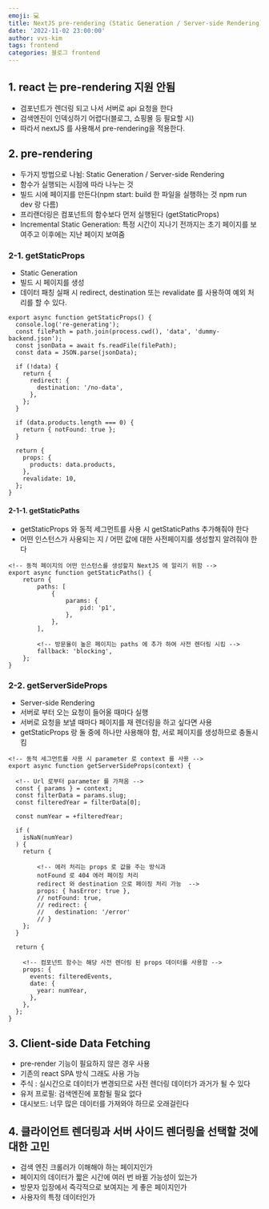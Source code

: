 ```yaml
---
emoji: 💻
title: NextJS pre-rendering (Static Generation / Server-side Rendering)
date: '2022-11-02 23:00:00'
author: vvs-kim
tags: frontend
categories: 블로그 frontend
---
```


## 1. react 는 pre-rendering 지원 안됨

- 검포넌트가 렌더링 되고 나서 서버로 api 요청을 한다
- 검색엔진이 인덱싱하기 어렵다(블로그, 쇼핑몰 등 필요할 시)
- 따라서 nextJS 를 사용해서 pre-rendering을 적용한다.

## 2. pre-rendering

- 두가지 방법으로 나뉨: Static Generation / Server-side Rendering
- 함수가 실행되는 시점에 따라 나누는 것
- 빌드 시에 페이지를 만든다(npm start: build 한 파일을 실행하는 것 npm run dev 랑 다름)
- 프리랜더링은 컴포넌트의 함수보다 먼저 실행된다 (getStaticProps)
- Incremental Static Generation: 특정 시간이 지나기 전까지는 초기 페이지를 보여주고
  이후에는 지난 페이지 보여줌

### 2-1. getStaticProps

- Static Generation
- 빌드 시 페이지를 생성
- 데이터 패칭 실패 시 redirect, destination 또는 revalidate 를 사용하여 예외 처리를 할 수 있다.

```tsx
export async function getStaticProps() {
  console.log('re-generating');
  const filePath = path.join(process.cwd(), 'data', 'dummy-backend.json');
  const jsonData = await fs.readFile(filePath);
  const data = JSON.parse(jsonData);

  if (!data) {
    return {
      redirect: {
        destination: '/no-data',
      },
    };
  }

  if (data.products.length === 0) {
    return { notFound: true };
  }

  return {
    props: {
      products: data.products,
    },
    revalidate: 10,
  };
}
```

#### 2-1-1. getStaticPaths

- getStaticProps 와 동적 세그먼트를 사용 시 getStaticPaths 추가해줘야 한다
- 어떤 인스턴스가 사용되는 지 / 어떤 값에 대한 사전페이지를 생성할지 알려줘야 한다

```tsx
<!-- 동적 페이지의 어떤 인스턴스를 생성할지 NextJS 에 알리기 위함 -->
export async function getStaticPaths() {
    return {
        paths: [
            {
                params: {
                    pid: 'p1',
                },
            },
        ],

        <!-- 방문율이 높은 페이지는 paths 에 추가 하여 사전 렌더링 시킴 -->
        fallback: 'blocking',
    };
}
```

### 2-2. getServerSideProps

- Server-side Rendering
- 서버로 부터 오는 요청이 들어올 때마다 실행
- 서버로 요청을 보낼 때마다 페이지를 재 렌더링을 하고 싶다면 사용
- getStaticProps 랑 둘 중에 하나만 사용해야 함, 서로 페이지를 생성하므로 충돌시킴

```tsx
<!-- 동적 세그먼트를 사용 시 parameter 로 context 를 사용 -->
export async function getServerSideProps(context) {

  <!-- Url 로부터 parameter 를 가져옴 -->
  const { params } = context;
  const filterData = params.slug;
  const filteredYear = filterData[0];

  const numYear = +filteredYear;

  if (
    isNaN(numYear)
  ) {
    return {

        <!-- 에러 처리는 props 로 값을 주는 방식과
        notFound 로 404 에러 페이징 처리
        redirect 와 destination 으로 페이징 처리 가능  -->
        props: { hasError: true },
        // notFound: true,
        // redirect: {
        //   destination: '/error'
        // }
    };
  }

  return {

    <!-- 컴포넌트 함수는 해당 사전 렌더링 된 props 데이터를 사용함 -->
    props: {
      events: filteredEvents,
      date: {
        year: numYear,
      },
    },
  };
}
```

## 3. Client-side Data Fetching

- pre-render 기능이 필요하지 않은 경우 사용
- 기존의 react SPA 방식 그래도 사용 가능
- 주식 : 실시간으로 데이터가 변경되므로 사전 렌더링 데이터가 과거가 될 수 있다
- 유저 프로필: 검색엔진에 포함될 필요 없다
- 대시보드: 너무 많은 데이터를 가져와야 하므로 오래걸린다

## 4. 클라이언트 렌더링과 서버 사이드 렌더링을 선택할 것에 대한 고민

- 검색 엔진 크롤러가 이해해야 하는 페이지인가
- 페이지의 데이터가 짧은 시간에 여러 번 바뀔 가능성이 있는가
- 방문자 입장에서 즉각적으로 보여지는 게 좋은 페이지인가
- 사용자의 특정 데이터인가

```toc

```
